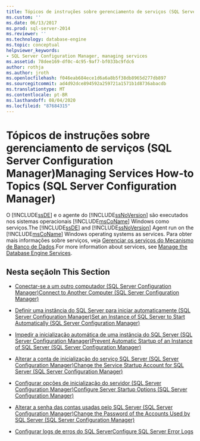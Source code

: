 ```yaml
---
title: Tópicos de instruções sobre gerenciamento de serviços (SQL Server Configuration Manager) | Microsoft Docs
ms.custom: ''
ms.date: 06/13/2017
ms.prod: sql-server-2014
ms.reviewer: ''
ms.technology: database-engine
ms.topic: conceptual
helpviewer_keywords:
- SQL Server Configuration Manager, managing services
ms.assetid: 78dee169-df0c-4c95-9af7-bf033bc9fdc6
author: rothja
ms.author: jroth
ms.openlocfilehash: f046eab684ece1d6a6a8b5f38db8965d277db897
ms.sourcegitcommit: ad4d92dce894592a259721a1571b1d8736abacdb
ms.translationtype: MT
ms.contentlocale: pt-BR
ms.lasthandoff: 08/04/2020
ms.locfileid: "87684315"
---
```

# <a name="managing-services-how-to-topics-sql-server-configuration-manager"></a><span data-ttu-id="88ed6-102">Tópicos de instruções sobre gerenciamento de serviços (SQL Server Configuration Manager)</span><span class="sxs-lookup"><span data-stu-id="88ed6-102">Managing Services How-to Topics (SQL Server Configuration Manager)</span></span>
  <span data-ttu-id="88ed6-103">O [!INCLUDE[ssDE](../includes/ssde-md.md)] e o agente do [!INCLUDE[ssNoVersion](../includes/ssnoversion-md.md)] são executados nos sistemas operacionais [!INCLUDE[msCoName](../includes/msconame-md.md)] Windows como serviços.</span><span class="sxs-lookup"><span data-stu-id="88ed6-103">The [!INCLUDE[ssDE](../includes/ssde-md.md)] and [!INCLUDE[ssNoVersion](../includes/ssnoversion-md.md)] Agent run on the [!INCLUDE[msCoName](../includes/msconame-md.md)] Windows operating systems as services.</span></span> <span data-ttu-id="88ed6-104">Para obter mais informações sobre serviços, veja [Gerenciar os serviços do Mecanismo de Banco de Dados](configure-windows/manage-the-database-engine-services.md).</span><span class="sxs-lookup"><span data-stu-id="88ed6-104">For more information about services, see [Manage the Database Engine Services](configure-windows/manage-the-database-engine-services.md).</span></span>  
  
## <a name="in-this-section"></a><span data-ttu-id="88ed6-105">Nesta seção</span><span class="sxs-lookup"><span data-stu-id="88ed6-105">In This Section</span></span>  
  
-   [<span data-ttu-id="88ed6-106">Conectar-se a um outro computador &#40;SQL Server Configuration Manager&#41;</span><span class="sxs-lookup"><span data-stu-id="88ed6-106">Connect to Another Computer &#40;SQL Server Configuration Manager&#41;</span></span>](configure-windows/scm-services-connect-to-another-computer.md)  
  
-   [<span data-ttu-id="88ed6-107">Definir uma instância do SQL Server para iniciar automaticamente &#40;SQL Server Configuration Manager&#41;</span><span class="sxs-lookup"><span data-stu-id="88ed6-107">Set an Instance of SQL Server to Start Automatically &#40;SQL Server Configuration Manager&#41;</span></span>](configure-windows/scm-services-set-an-instance-to-start-automatically.md)  
  
-   [<span data-ttu-id="88ed6-108">Impedir a inicialização automática de uma instância do SQL Server &#40;SQL Server Configuration Manager&#41;</span><span class="sxs-lookup"><span data-stu-id="88ed6-108">Prevent Automatic Startup of an Instance of SQL Server &#40;SQL Server Configuration Manager&#41;</span></span>](configure-windows/scm-services-prevent-automatic-startup-of-an-instance.md)  
  
-   [<span data-ttu-id="88ed6-109">Alterar a conta de inicialização do serviço SQL Server &#40;SQL Server Configuration Manager&#41;</span><span class="sxs-lookup"><span data-stu-id="88ed6-109">Change the Service Startup Account for SQL Server &#40;SQL Server Configuration Manager&#41;</span></span>](configure-windows/scm-services-change-the-service-startup-account.md)  
  
-   [<span data-ttu-id="88ed6-110">Configurar opções de inicialização do servidor &#40;SQL Server Configuration Manager&#41;</span><span class="sxs-lookup"><span data-stu-id="88ed6-110">Configure Server Startup Options &#40;SQL Server Configuration Manager&#41;</span></span>](configure-windows/scm-services-configure-server-startup-options.md)  
  
-   [<span data-ttu-id="88ed6-111">Alterar a senha das contas usadas pelo SQL Server &#40;SQL Server Configuration Manager&#41;</span><span class="sxs-lookup"><span data-stu-id="88ed6-111">Change the Password of the Accounts Used by SQL Server &#40;SQL Server Configuration Manager&#41;</span></span>](configure-windows/scm-services-change-the-password-of-the-accounts-used.md)  
  
-   [<span data-ttu-id="88ed6-112">Configurar logs de erros do SQL Server</span><span class="sxs-lookup"><span data-stu-id="88ed6-112">Configure SQL Server Error Logs</span></span>](configure-windows/scm-services-configure-sql-server-error-logs.md)  
  
  
